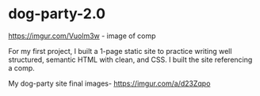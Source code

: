 # dog-party-2.0

https://imgur.com/Vuolm3w - image of comp

For my first project, I built a 1-page static site to practice writing well structured, semantic HTML with clean, and CSS.
I built the site referencing a comp.

My dog-party site final images- https://imgur.com/a/d23Zqpo

